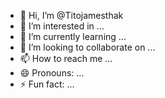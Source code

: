 - 👋 Hi, I’m @Titojamesthak
- 👀 I’m interested in ...
- 🌱 I’m currently learning ...
- 💞️ I’m looking to collaborate on ...
- 📫 How to reach me ...
- 😄 Pronouns: ...
- ⚡ Fun fact: ...

<!---
Titojamesthak/Titojamesthak is a ✨ special ✨ repository because its `README.md` (this file) appears on your GitHub profile.
You can click the Preview link to take a look at your changes.
--->
